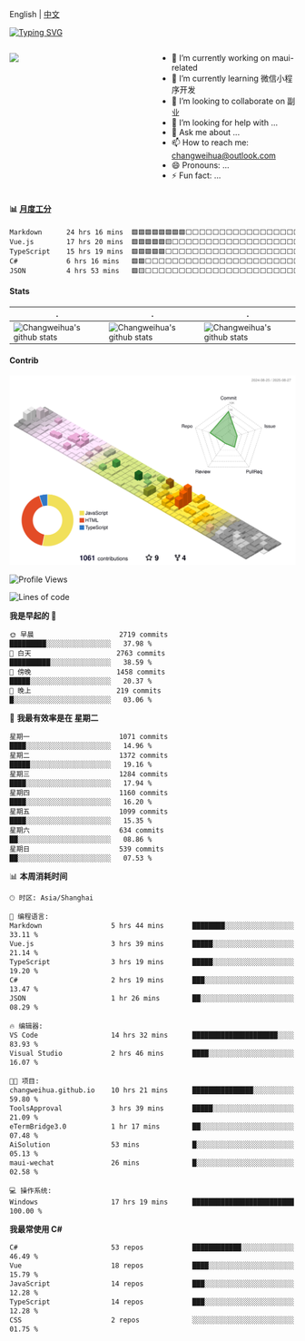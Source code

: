English | [中文](README_CN.md)

[![Typing SVG](https://readme-typing-svg.herokuapp.com?color=%2336BCF7&center=true&vCenter=true&width=600&lines=Hi+there+👋,+I+am+Chang+Weihua;+Welcome+to+My+Profile!;Over+9+years+of+programming+experience;Always+learning+new+things+)](https://git.io/typing-svg)

<div style="display: grid;gap: 20px;grid-template-columns: repeat(auto-fit, minmax(240px, 1fr));">

[<img src="https://github-readme-stats.vercel.app/api?username=changweihua&show_icons=true&locale=cn" />](https://metrics.lecoq.io/changweihua#gh-light-mode-only)

<div>

- 🔭 I’m currently working on maui-related
- 🌱 I’m currently learning 微信小程序开发
- 👯 I’m looking to collaborate on 副业
- 🤔 I’m looking for help with ...
- 💬 Ask me about ...
- 📫 How to reach me: changweihua@outlook.com
- 😄 Pronouns: ...
- ⚡ Fun fact: ...

</div>

</div>

#### :bar_chart: [月度工分](https://github.com/changweihua/wakapi)

<!--START_SECTION:wakao-->

```txt
Markdown      24 hrs 16 mins  🟩🟩🟩🟩🟩🟩🟩🟩⬜⬜⬜⬜⬜⬜⬜⬜⬜⬜⬜⬜⬜⬜⬜⬜⬜   31.17 %
Vue.js        17 hrs 20 mins  🟩🟩🟩🟩🟩🟨⬜⬜⬜⬜⬜⬜⬜⬜⬜⬜⬜⬜⬜⬜⬜⬜⬜⬜⬜   22.27 %
TypeScript    15 hrs 19 mins  🟩🟩🟩🟩🟩⬜⬜⬜⬜⬜⬜⬜⬜⬜⬜⬜⬜⬜⬜⬜⬜⬜⬜⬜⬜   19.66 %
C#            6 hrs 16 mins   🟩🟩⬜⬜⬜⬜⬜⬜⬜⬜⬜⬜⬜⬜⬜⬜⬜⬜⬜⬜⬜⬜⬜⬜⬜   08.06 %
JSON          4 hrs 53 mins   🟩🟨⬜⬜⬜⬜⬜⬜⬜⬜⬜⬜⬜⬜⬜⬜⬜⬜⬜⬜⬜⬜⬜⬜⬜   06.29 %
```

<!--END_SECTION:wakao-->

#### Stats ####


| .                                                                                                                                            | .                                                                                                                                      | .                                                                                                                                                     |
| -------------------------------------------------------------------------------------------------------------------------------------------- | -------------------------------------------------------------------------------------------------------------------------------------- | ----------------------------------------------------------------------------------------------------------------------------------------------------- |
| ![Changweihua's github stats](https://github-readme-stats.vercel.app/api?username=changweihua&show_icons=true&theme=radical&hide_title=true) | ![Changweihua's github stats](https://github-readme-stats.vercel.app/api/top-langs/?username=changweihua&theme=radical&layout=compact) | ![Changweihua's github stats](https://github-readme-stats.vercel.app/api?username=changweihua&show_icons=true&theme=radical&include_all_commits=true) |


#### Contrib ####

<!--   profile-green-animate -->
![](./profile-3d-contrib/profile-south-season-animate.svg)

<!--START_SECTION:waka-->
![Profile Views](http://img.shields.io/badge/%E4%B8%AA%E4%BA%BA%E8%B5%84%E6%96%99%E8%A7%82%E7%9C%8B%E6%AC%A1%E6%95%B0-0-blue)

![Lines of code](https://img.shields.io/badge/%E4%BB%8E%E3%80%8CHello%20World%E3%80%8D%E8%B5%B7%E6%88%91%E5%B7%B2%E7%BB%8F%E5%86%99%E4%BA%86-24.3%20million%20%E8%A1%8C%E4%BB%A3%E7%A0%81-blue)

**我是早起的 🐤** 

```text
🌞 早晨                     2719 commits        █████████░░░░░░░░░░░░░░░░   37.98 % 
🌆 白天                     2763 commits        ██████████░░░░░░░░░░░░░░░   38.59 % 
🌃 傍晚                     1458 commits        █████░░░░░░░░░░░░░░░░░░░░   20.37 % 
🌙 晚上                     219 commits         █░░░░░░░░░░░░░░░░░░░░░░░░   03.06 % 
```
📅 **我最有效率是在 星期二** 

```text
星期一                      1071 commits        ████░░░░░░░░░░░░░░░░░░░░░   14.96 % 
星期二                      1372 commits        █████░░░░░░░░░░░░░░░░░░░░   19.16 % 
星期三                      1284 commits        ████░░░░░░░░░░░░░░░░░░░░░   17.94 % 
星期四                      1160 commits        ████░░░░░░░░░░░░░░░░░░░░░   16.20 % 
星期五                      1099 commits        ████░░░░░░░░░░░░░░░░░░░░░   15.35 % 
星期六                      634 commits         ██░░░░░░░░░░░░░░░░░░░░░░░   08.86 % 
星期日                      539 commits         ██░░░░░░░░░░░░░░░░░░░░░░░   07.53 % 
```


📊 **本周消耗时间** 

```text
🕑︎ 时区: Asia/Shanghai

💬 编程语言: 
Markdown                 5 hrs 44 mins       ████████░░░░░░░░░░░░░░░░░   33.11 % 
Vue.js                   3 hrs 39 mins       █████░░░░░░░░░░░░░░░░░░░░   21.14 % 
TypeScript               3 hrs 19 mins       █████░░░░░░░░░░░░░░░░░░░░   19.20 % 
C#                       2 hrs 19 mins       ███░░░░░░░░░░░░░░░░░░░░░░   13.47 % 
JSON                     1 hr 26 mins        ██░░░░░░░░░░░░░░░░░░░░░░░   08.29 % 

🔥 编辑器: 
VS Code                  14 hrs 32 mins      █████████████████████░░░░   83.93 % 
Visual Studio            2 hrs 46 mins       ████░░░░░░░░░░░░░░░░░░░░░   16.07 % 

🐱‍💻 项目: 
changweihua.github.io    10 hrs 21 mins      ███████████████░░░░░░░░░░   59.80 % 
ToolsApproval            3 hrs 39 mins       █████░░░░░░░░░░░░░░░░░░░░   21.09 % 
eTermBridge3.0           1 hr 17 mins        ██░░░░░░░░░░░░░░░░░░░░░░░   07.48 % 
AiSolution               53 mins             █░░░░░░░░░░░░░░░░░░░░░░░░   05.13 % 
maui-wechat              26 mins             █░░░░░░░░░░░░░░░░░░░░░░░░   02.58 % 

💻 操作系统: 
Windows                  17 hrs 19 mins      █████████████████████████   100.00 % 
```

**我最常使用 C#** 

```text
C#                       53 repos            ████████████░░░░░░░░░░░░░   46.49 % 
Vue                      18 repos            ████░░░░░░░░░░░░░░░░░░░░░   15.79 % 
JavaScript               14 repos            ███░░░░░░░░░░░░░░░░░░░░░░   12.28 % 
TypeScript               14 repos            ███░░░░░░░░░░░░░░░░░░░░░░   12.28 % 
CSS                      2 repos             ░░░░░░░░░░░░░░░░░░░░░░░░░   01.75 % 
```




<!--END_SECTION:waka-->


<!-- ![](assets/Bottom_down.svg) -->
